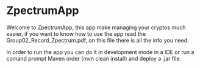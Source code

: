 # ZpectrumApp

Welcome to ZpectrumApp, this app make managing your cryptos much easier, if you want to know how to use the app read the Group02_Record_Zpectrum.pdf, on this file there is all the info you need.

In order to run the app you can do it in development mode in a IDE or run a comand prompt Maven order (mvn clean install) and deploy a .jar file.
